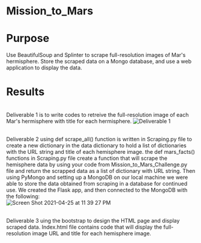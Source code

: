 # Mission_to_Mars
# Purpose 
Use BeautifulSoup and Splinter to scrape full-resolution images of Mar's hermisphere.  Store the scraped data on a Mongo database, and use a web application to display the data. 

# Results
<br/>Deliverable 1 is to write codes to retreive the full-resolution image of each Mar's hermisphere with title for each hermisphere.
![Deliverable 1](https://user-images.githubusercontent.com/77771292/116021541-65a90880-a616-11eb-8d35-30160513aae2.png)

<br/> Deliverable 2 using def scrape_all() function is written in Scraping.py file to create a new dictionary in the data dictionary to hold a list of dictionaries with the URL string and title of each hemisphere image. the def mars_facts() functions in Scraping.py file create a function that will scrape the hemisphere data by using your code from Mission_to_Mars_Challenge.py file and return the scrapped data as a list of dictionary with URL string. Then using PyMongo and setting up a MongoDB on our local machine we were able to store the data obtained from scraping in a database for continued use. We created the Flask app, and then connected to the MongoDB with the following: 
<br/>![Screen Shot 2021-04-25 at 11 39 27 PM](https://user-images.githubusercontent.com/77771292/116025878-7f028280-a61f-11eb-85e2-9ec10f27a6fa.png)

<br/> Deliverable 3 uing the bootstrap to design the HTML page and display scraped data. Index.html file contains code that will display the full-resolution image URL and title for each hemisphere image.
